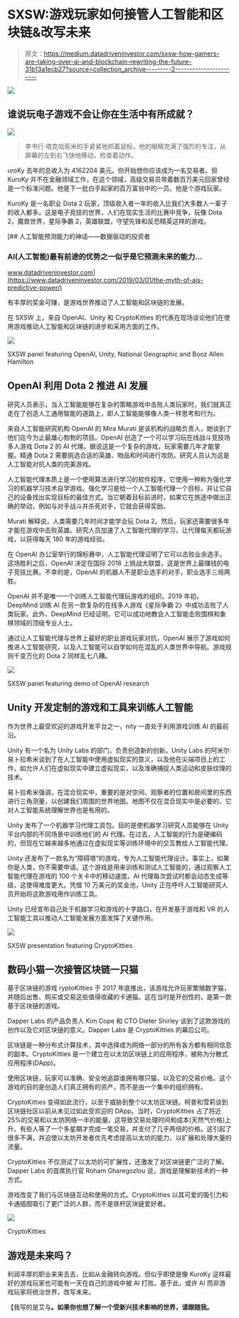 # SXSW:游戏玩家如何接管人工智能和区块链&改写未来

> 原文：<https://medium.datadriveninvestor.com/sxsw-how-gamers-are-taking-over-ai-and-blockchain-rewriting-the-future-31b13a1ecb27?source=collection_archive---------2----------------------->

[![](img/1c9725a81952d7b6c5c215980707d0a8.png)](http://www.track.datadriveninvestor.com/1B9E)

## 谁说玩电子游戏不会让你在生活中有所成就？

![](img/0c336e7cb9510372dce22043215ced0c.png)

> 李书行·塔克哈索米的手紧紧地抓着鼠标，他的眼睛充满了强烈的专注，从屏幕的左到右飞快地移动，检查着动作。

uroKy 去年的总收入为 4162204 美元。你开始想你应该成为一名交易者。但 KuroKy 并不在金融领域工作，在这个领域，高级交易员带着数百万美元回家曾经是一个标准问题。他是下一批白手起家的百万富翁中的一员。他是个游戏玩家。

KuroKy 是一名职业 Dota 2 玩家，顶级收入者一年的收入比我们大多数人一辈子的收入都多。这是电子竞技的世界，人们在现实生活的比赛中竞争，玩像 Dota 2，魔兽世界，星际争霸 2，英雄联盟，守望先锋和反恐精英这样的游戏。

[](https://www.datadriveninvestor.com/2019/03/01/the-myth-of-ais-predictive-power/) [## 人工智能预测能力的神话——数据驱动的投资者

### AI(人工智能)最有前途的优势之一似乎是它预测未来的能力…

www.datadriveninvestor.com](https://www.datadriveninvestor.com/2019/03/01/the-myth-of-ais-predictive-power/) 

有丰厚的奖金可赚，是游戏世界推动了人工智能和区块链的发展。

在 SXSW 上，来自 OpenAI、Unity 和 CryptoKitties 的代表在现场谈论他们在使用游戏推动人工智能和区块链的进步和采用方面的工作。

![](img/a57014cec1c9d5d7a60318fdbaf268c2.png)

SXSW panel featuring OpenAI, Unity, National Geographic and Booz Allen Hamilton

## **OpenAI 利用 Dota 2 推进 AI 发展**

研究人员表示，当人工智能能够在复杂的策略游戏中击败人类玩家时，我们就真正走在了创造人工通用智能的道路上，即人工智能能够像人类一样思考和行为。

来自人工智能研究机构 OpenAI 的 Mira Murati 是该机构的战略负责人，她谈到了他们迄今为止最雄心勃勃的项目。OpenAI 创造了一个可以学习玩在线战斗竞技场多人游戏 Dota 2 的 AI 代理。据说这是一个复杂的游戏，玩家需要几年才能掌握。精通 Dota 2 需要挑选合适的英雄、物品和时间进行攻防。研究人员认为这是人工智能对抗人类的完美游戏。

人工智能代理本质上是一个使用算法进行学习的软件程序，它使用一种称为强化学习的机器学习技术自学游戏。强化学习是给一个人工智能代理一个目标，并让它自己的设备找出实现目标的最佳方式。当它朝着目标前进时，如果它在旅途中做出正确的举动，例如与对手战斗并杀死对手，它就会获得奖励。

Murati 解释说，人类需要几年时间才能学会玩 Dota 2。然后，玩家还需要很多年才能在游戏中击败英雄。研究人员加速了人工智能代理的学习，让代理每天都玩游戏，以获得每天 180 年的游戏经验。

在 OpenAI 办公室举行的锦标赛中，人工智能代理证明了它可以击败业余选手。这场胜利之后，OpenAI 决定在国际 2018 上挑战大联盟，这是世界上最赚钱的电子竞技比赛。不幸的是，OpenAI 的机器人不是职业选手的对手，职业选手三局两胜。

OpenAI 并不是唯一一个训练人工智能代理玩游戏的组织。2019 年初，DeepMind 训练 AI 在另一款复杂的在线多人游戏《星际争霸 2》中成功击败了人类玩家。此外，DeepMind 已经证明，它可以成功地教会人工智能击败围棋和象棋领域的顶级专业人士。

通过让人工智能代理与世界上最好的职业游戏玩家对抗，OpenAI 展示了游戏如何推进人工智能研究，以及人工智能可以自学如何在混乱的人类世界中导航。游戏规则千变万化的 Dota 2 同样乱七八糟。

![](img/86d0ef597656a2256cff1739b9d1c8e2.png)

SXSW panel featuring demo of OpenAI research

## Unity 开发定制的游戏和工具来训练人工智能

作为世界上最受欢迎的游戏开发平台之一，nity 一直处于利用游戏训练 AI 的最前沿。

Unity 有一个名为 Unity Labs 的部门，负责创造新的创新。Unity Labs 的阿米尔·易卜拉希米谈到了在人工智能中使用虚拟现实的意义，以及他在尖端项目上的工作，如允许人们在虚拟现实中建立虚拟现实，以及准确捕捉人类运动和皮肤纹理的技术。

易卜拉希米强调，在混合现实中，重要的是对空间、观察者的位置和房间里的东西进行三角测量，以创建我们周围的世界地图。地图不仅在混合现实中是必要的，它对人工智能系统理解世界也是有用的。

Unity 发布了一个机器学习代理工具包。目的是使机器学习研究人员能够在 Unity 平台内部的不同场景中训练他们的 AI 代理。在过去，人工智能的行为是硬编码的，但现在它越来越多地通过在虚拟现实等训练环境中的交互教给人工智能代理。

Unity 还发布了一款名为“障碍塔”的游戏，专为人工智能代理设计。事实上，如果你是人类，你不需要申请。这个游戏是用来训练和测试人工智能的，通过观察人工智能代理在游戏的 100 个关卡中的移动速度。AI 代理每次尝试时都会动态生成等级，这使得难度更大。凭借 10 万美元的奖金池，Unity 正在呼吁人工智能研究人员开始将这款游戏用作训练工具。

Unity 已经宣布自己处于机器学习和游戏的十字路口，在开发基于游戏和 VR 的人工智能工具以推动人工智能发展方面发挥了关键作用。

![](img/4087341afb2ddb9d7520a76528cf3c3b.png)

SXSW presentation featuring CryptoKitties

## **数码小猫一次接管区块链一只猫**

基于区块链的游戏 ryptoKitties 于 2017 年底推出，该游戏允许玩家繁殖数字猫，并随后出售、购买或交易这些值得收藏的卡通猫。这在当时是开创性的，是第一款基于区块链的游戏。

Dapper Labs 的产品负责人 Kim Cope 和 CTO Dieter Shirley 谈到了这款游戏的创作以及它对区块链的意义。Dapper Labs 是 CryptoKitties 的幕后公司。

区块链是一种分布式计算技术，其中选择成为网络一部分的所有各方都有相同信息的副本。CryptoKitties 是一个建立在以太坊区块链上的应用程序，被称为分散式应用程序(DApp)。

使用区块链，玩家可以准确、安全地追踪谁拥有哪只猫，以及它的交易价格。这个游戏的目的是创造人们真正拥有的资产，而不是由一个集中的组织拥有。

CryptoKitties 变得如此流行，以至于威胁到整个以太坊区块链。柯普和雪莉谈到区块链社区以前从未见过如此受欢迎的 DApp。当时，CryptoKitties 占了将近 25%的交易和以太坊网络一半的能量。这导致交易处理时间和成本(天然气价格)上升。有些人等了一个多星期才完成一笔交易，并支付了几乎两倍的价格。这引起了很多不满，并迫使以太坊开发者优先考虑提高以太坊的能力，以扩展和处理大量的流量。

CryptoKitties 不仅测试了以太坊的可扩展性，还激发了对区块链更广泛的了解。Dapper Labs 的首席执行官 Roham Gharegozlou 说，游戏是理解新技术的一种方式。

游戏改变了我们与区块链互动和使用的方式。CryptoKitties 以其可爱的吸引力和卡通插图吸引了更广泛的人群，而不是铁杆区块链爱好者。

![](img/5e10da9c780c5f9b7fe9d51f4125641f.png)

CryptoKitties

## 游戏是未来吗？

利润丰厚的职业来来去去，比如从金融转向游戏。但似乎即使是像 KuroKy 这样最好的游戏玩家也可能有一天在自己的游戏中被 AI 打败。基于此，或许 AI 而非游戏玩家将统治世界，改写未来。

【我写的是艾与[](https://www.transhumanism.com.au/)****。如果你也想了解一个受新兴技术影响的世界，请跟随我。****